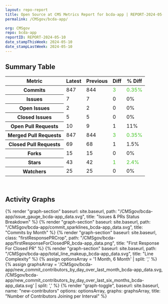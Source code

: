 ```yaml
---
layout: repo-report
title: Open Source at CMS Metrics Report for bcda-app | REPORT-2024-05-10
permalink: /CMSgov/bcda-app/

org: CMSgov
repo: bcda-app
reportID: REPORT-2024-05-10
date_stampThisWeek: 2024-05-10
date_stampLastWeek: 2024-05-10
---
```

<div class="summary-table">
  <table class="usa-table usa-table--borderless">
    <h2> Summary Table </h2>
    <thead>
      <tr>
        <th scope="col">Metric</th>
        <th scope="col">Latest</th>
        <th scope="col">Previous</th>
        <th scope="col">Diff</th>
        <th scope="col">% Diff</th>
      </tr>
    </thead>
    <tbody>
      <tr>
        <th scope="row">Commits</th>
        <td>847</td>
        <td>844</td>
        <td style="color: #45c527" >3</td>
        <td style="color: #45c527" >0.35%</td>
      </tr>
      <tr>
        <th scope="row">Issues</th>
        <td>7</td>
        <td>7</td>
        <td style="" >0</td>
        <td style="" >0%</td>
      </tr>
      <tr>
        <th scope="row">Open Issues</th>
        <td>2</td>
        <td>2</td>
        <td style="" >0</td>
        <td style="" >0%</td>
      </tr>
      <tr>
        <th scope="row">Closed Issues</th>
        <td>5</td>
        <td>5</td>
        <td style="" >0</td>
        <td style="" >0%</td>
      </tr>
      <tr>
        <th scope="row">Open Pull Requests</th>
        <td>10</td>
        <td>9</td>
        <td style="" >1</td>
        <td style="" >11%</td>
      </tr>
      <tr>
        <th scope="row">Merged Pull Requests</th>
        <td>847</td>
        <td>844</td>
        <td style="color: #45c527" >3</td>
        <td style="color: #45c527" >0.35%</td>
      </tr>
      <tr>
        <th scope="row">Closed Pull Requests</th>
        <td>69</td>
        <td>68</td>
        <td style="" >1</td>
        <td style="" >1.5%</td>
      </tr>
      <tr>
        <th scope="row">Forks</th>
        <td>15</td>
        <td>15</td>
        <td style="" >0</td>
        <td style="" >0%</td>
      </tr>
      <tr>
        <th scope="row">Stars</th>
        <td>43</td>
        <td>42</td>
        <td style="color: #45c527" >1</td>
        <td style="color: #45c527" >2.4%</td>
      </tr>
      <tr>
        <th scope="row">Watchers</th>
        <td>25</td>
        <td>25</td>
        <td style="" >0</td>
        <td style="" >0%</td>
      </tr>
    </tbody>
  </table>
</div>
<div class="graph-container">
  <br>
  <h2>Activity Graphs</h2>
  <div class="all-graphs">
    <!--- Issues/PRs Status Breakdown Graph -->
    {% render "graph-section"  baseurl: site.baseurl, path: "/CMSgov/bcda-app/issue_gauge_bcda-app_data.svg", title: "Issues & PRs Status Breakdown" %}
    <!--- Contributor Activity Line Graph -->
    {% render "graph-section" baseurl: site.baseurl, path: "/CMSgov/bcda-app/commit_sparklines_bcda-app_data.svg", title: "Commits by Month" %}
    <!--- First Response For Closed PR Scatterplot -->
    {% render "graph-section" baseurl: site.baseurl, class: "firstResponsePRCrop", path: "/CMSgov/bcda-app/firstResponseForClosedPR_bcda-app_data.png", title: "First Response For Closed PR" %}
    <!--- Line Complexity Graphs -->
    {% render "graph-section" baseurl: site.baseurl, path: "/CMSgov/bcda-app/total_line_makeup_bcda-app_data.svg", title: "Line Complexity" %}
    <!--- New Commit Contributors by Day over Last Month and Last 6 Months -->
      {% assign optionsArray = '1 Month, 6 Month' | split: ',' %}
      {% assign graphsArray = '/CMSgov/bcda-app/new_commit_contributors_by_day_over_last_month_bcda-app_data.svg, /CMSgov/bcda-app/new_commit_contributors_by_day_over_last_six_months_bcda-app_data.svg' | split: ',' %}
      {% render "graph-toggle", baseurl: site.baseurl, name: "new-contributors" options: optionsArray, graphs: graphsArray, title: "Number of Contributors Joining per Interval" %}
</div>
